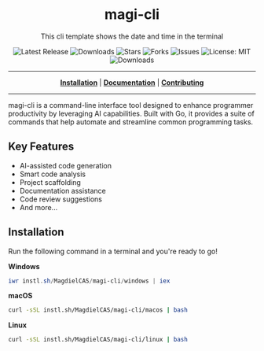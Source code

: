 <h1 align="center">magi-cli</h1>
<p align="center">This cli template shows the date and time in the terminal</p>

<p align="center">

<a style="text-decoration: none" href="https://github.com/MagdielCAS/magi-cli/releases">
<img src="https://img.shields.io/github/v/release/MagdielCAS/magi-cli?style=flat-square" alt="Latest Release">
</a>

<a style="text-decoration: none" href="https://github.com/MagdielCAS/magi-cli/releases">
<img src="https://img.shields.io/github/downloads/MagdielCAS/magi-cli/total.svg?style=flat-square" alt="Downloads">
</a>

<a style="text-decoration: none" href="https://github.com/MagdielCAS/magi-cli/stargazers">
<img src="https://img.shields.io/github/stars/MagdielCAS/magi-cli.svg?style=flat-square" alt="Stars">
</a>

<a style="text-decoration: none" href="https://github.com/MagdielCAS/magi-cli/fork">
<img src="https://img.shields.io/github/forks/MagdielCAS/magi-cli.svg?style=flat-square" alt="Forks">
</a>

<a style="text-decoration: none" href="https://github.com/MagdielCAS/magi-cli/issues">
<img src="https://img.shields.io/github/issues/MagdielCAS/magi-cli.svg?style=flat-square" alt="Issues">
</a>

<a style="text-decoration: none" href="https://opensource.org/licenses/MIT">
<img src="https://img.shields.io/badge/License-MIT-yellow.svg?style=flat-square" alt="License: MIT">
</a>

<br/>

<a style="text-decoration: none" href="https://github.com/MagdielCAS/magi-cli/releases">
<img src="https://img.shields.io/badge/platform-windows%20%7C%20macos%20%7C%20linux-informational?style=for-the-badge" alt="Downloads">
</a>

<br/>

</p>

----

<p align="center">
<strong><a href="https://MagdielCAS.github.io/magi-cli/#/installation">Installation</a></strong>
|
<strong><a href="https://MagdielCAS.github.io/magi-cli/#/docs">Documentation</a></strong>
|
<strong><a href="https://MagdielCAS.github.io/magi-cli/#/CONTRIBUTING">Contributing</a></strong>
</p>

----

magi-cli is a command-line interface tool designed to enhance programmer productivity by leveraging AI capabilities. Built with Go, it provides a suite of commands that help automate and streamline common programming tasks.

## Key Features

- AI-assisted code generation
- Smart code analysis
- Project scaffolding
- Documentation assistance
- Code review suggestions
- And more...

## Installation

Run the following command in a terminal and you're ready to go!

**Windows**
```powershell
iwr instl.sh/MagdielCAS/magi-cli/windows | iex
```

**macOS**
```bash
curl -sSL instl.sh/MagdielCAS/magi-cli/macos | bash
```

**Linux**
```bash
curl -sSL instl.sh/MagdielCAS/magi-cli/linux | bash
```
